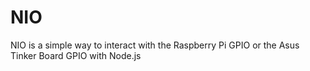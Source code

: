 # NIO
NIO is a simple way to interact with the Raspberry Pi GPIO or the Asus Tinker Board GPIO with Node.js

